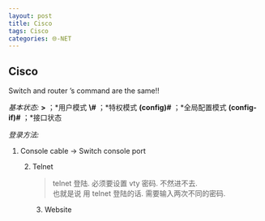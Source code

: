 ```yaml
---
layout: post
title: Cisco
tags: Cisco
categories: 🌐-NET
---
```



## Cisco

Switch and router ’s command are the same!!


*基本状态:*
**\>** 		     ；*用户模式
**\\#**            ；*特权模式
**(config)\#**    ；*全局配置模式
**(config-if)\#** ；*接口状态

*登录方法:*


1. Console cable → Switch console port

	2. Telnet
		> telnet 登陆. 必须要设置 vty 密码. 不然进不去.  
		> 也就是说 用 telnet 登陆的话. 需要输入两次不同的密码.

		3. Website
